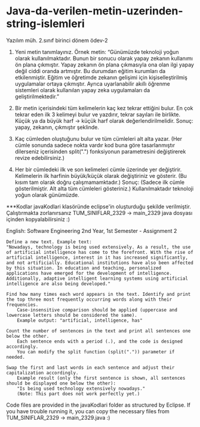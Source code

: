 # Java-da-verilen-metin-uzerinden-string-islemleri
Yazılım müh. 2.sınıf birinci dönem ödev-2

1. Yeni metin tanımlayınız. Örnek metin:
“Günümüzde teknoloji yoğun olarak kullanılmaktadır. Bunun bir sonucu olarak yapay zekanın kullanımı ön
plana çıkmıştır. Yapay zekanın ön plana çıkmasıyla ona olan ilgi yapay değil ciddi oranda artmıştır. Bu
durumdan eğitim kurumları da etkilenmiştir. Eğitim ve öğretimde zekanın gelişimi için kişiselleştirilmiş
uygulamalar ortaya çıkmıştır. Ayrıca uyarlanabilir akıllı öğrenme sistemleri olarak kullanılan yapay zeka
uygulamaları da geliştirilmektedir.”

3. Bir metin içerisindeki tüm kelimelerin kaç kez tekrar ettiğini bulur. En çok tekrar
eden ilk 3 kelimeyi bulur ve yazdırır, tekrar sayıları ile birlikte. Küçük ya da büyük harf -> küçük harf olarak değerlendirilmelidir.
Sonuç: yapay, zekanın, çıkmıştır şeklinde.

5. Kaç cümleden oluştuğunu bulur ve tüm cümleleri alt alta yazar. (Her cümle
sonunda sadece nokta vardır kod buna göre tasarlanmıştır dilerseniz içerisinden split(".") fonksiyonun parametresini değiştirerek revize edebilirsiniz.)

6. Her bir cümledeki ilk ve son kelimeleri cümle üzerinde yer değiştirir. Kelimelerin
ilk harfinin büyük/küçük olarak değiştiriniz ve gösterir. (Bu kısım tam olarak doğru çalışmamamktadır.)
Sonuç: (Sadece ilk cümle gösterilmiştir. Alt alta tüm cümleleri gösteriniz.)
Kullanılmaktadır teknoloji yoğun olarak günümüzde.

***Kodlar javaKodlari klasöründe eclipse'in oluşturduğu şekilde verilmiştir. Çalıştırmakta zorlanırsanız TUM_SINIFLAR_2329 -> main_2329 java dosyası içinden kopyalabilirsiniz :)



English:
Software Engineering 2nd Year, 1st Semester - Assignment 2

    Define a new text. Example text:
    "Nowadays, technology is being used extensively. As a result, the use of artificial intelligence has come to the forefront. With the rise of artificial intelligence, interest in it has increased significantly, and not artificially. Educational institutions have also been affected by this situation. In education and teaching, personalized applications have emerged for the development of intelligence. Additionally, adaptive intelligent learning systems using artificial intelligence are also being developed."

    Find how many times each word appears in the text. Identify and print the top three most frequently occurring words along with their frequencies.
        Case-insensitive comparison should be applied (uppercase and lowercase letters should be considered the same).
        Example output: "artificial, intelligence, has"

    Count the number of sentences in the text and print all sentences one below the other.
        Each sentence ends with a period (.), and the code is designed accordingly.
        You can modify the split function (split(".")) parameter if needed.

    Swap the first and last words in each sentence and adjust their capitalization accordingly.
        Example result (only the first sentence is shown, all sentences should be displayed one below the other):
        "Is being used technology extensively nowadays."
        (Note: This part does not work perfectly yet.)

Code files are provided in the javaKodlari folder as structured by Eclipse.
If you have trouble running it, you can copy the necessary files from TUM_SINIFLAR_2329 -> main_2329.java :)
